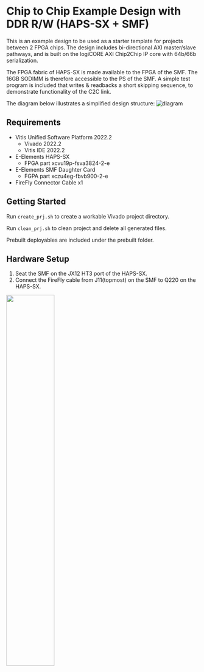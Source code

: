 # Chip to Chip Example Design with DDR R/W (HAPS-SX + SMF)
This is an example design to be used as a starter template for projects between 2 FPGA chips.
The design includes bi-directional AXI master/slave pathways, and is built on the logiCORE AXI Chip2Chip IP core with 64b/66b serialization.

The FPGA fabric of HAPS-SX is made available to the FPGA of the SMF. 
The 16GB SODIMM is therefore accessible to the PS of the SMF.
A simple test program is included that writes & readbacks a short skipping sequence, to demonstrate functionality of the C2C link.

The diagram below illustrates a simplified design structure:
![diagram](https://github.com/eefae/sx_c2c_ddr/assets/126219401/63a43c44-5f37-46f5-9d14-59e3b6500af2)

## Requirements
* Vitis Unified Software Platform 2022.2
  - Vivado 2022.2
  - Vitis IDE 2022.2
* E-Elements HAPS-SX
  - FPGA part xcvu19p-fsva3824-2-e
* E-Elements SMF Daughter Card
  - FGPA part xczu4eg-fbvb900-2-e
* FireFly Connector Cable x1


## Getting Started
Run ```create_prj.sh``` to create a workable Vivado project directory.

Run ```clean_prj.sh``` to clean project and delete all generated files.

Prebuilt deployables are included under the prebuilt folder.


## Hardware Setup
1. Seat the SMF on the JX12 HT3 port of the HAPS-SX.
2. Connect the FireFly cable from J11(topmost) on the SMF to Q220 on the HAPS-SX. 

<img src="https://github.com/eefae/sx_c2c_ddr/assets/126219401/dd18820f-6304-4fb9-a4da-667f72ed7ad5" width="50%" heigh="50%">




